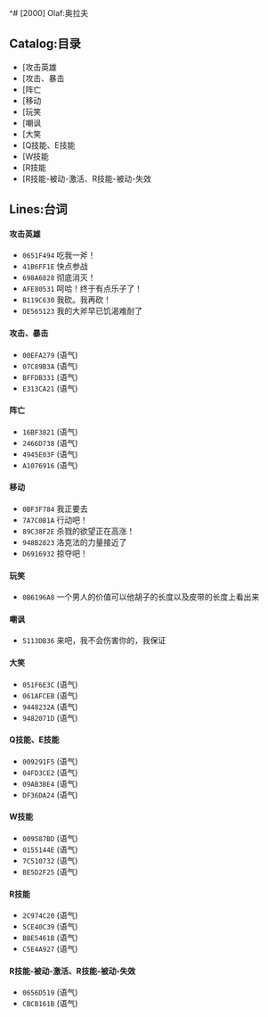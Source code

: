 ^# [2000] Olaf:奥拉夫

## Catalog:目录
* [攻击英雄
* [攻击、暴击
* [阵亡
* [移动
* [玩笑
* [嘲讽
* [大笑
* [Q技能、E技能
* [W技能
* [R技能
* [R技能-被动-激活、R技能-被动-失效

## Lines:台词
#### **攻击英雄**
- `0651F494` 吃我一斧！
- `41B6FF1E` 快点参战
- `698A6828` 彻底消灭！
- `AFE80531` 呵哈！终于有点乐子了！
- `B119C630` 我砍。我再砍！
- `DE565123` 我的大斧早已饥渴难耐了

#### **攻击、暴击**
- `00EFA279` (语气)
- `07C89B3A` (语气)
- `BFFDB331` (语气)
- `E313CA21` (语气)

#### **阵亡**
- `16BF3821` (语气)
- `2466D738` (语气)
- `4945E03F` (语气)
- `A1076916` (语气)

#### **移动**
- `0BF3F784` 我正要去
- `7A7C0B1A` 行动吧！
- `89C38F2E` 杀戮的欲望正在高涨！
- `948B2823` 洛克法的力量接近了
- `D6916932` 掠夺吧！

#### **玩笑**
- `0B6196A8` 一个男人的价值可以他胡子的长度以及皮带的长度上看出来

#### **嘲讽**
- `5113DB36` 来吧，我不会伤害你的，我保证

#### **大笑**
- `051F6E3C` (语气)
- `061AFCEB` (语气)
- `9448232A` (语气)
- `9482071D` (语气)

#### **Q技能、E技能**
- `009291F5` (语气)
- `04FD3CE2` (语气)
- `09AB3BE4` (语气)
- `DF36DA24` (语气)

#### **W技能**
- `009587BD` (语气)
- `0155144E` (语气)
- `7C510732` (语气)
- `BE5D2F25` (语气)

#### **R技能**
- `2C974C20` (语气)
- `5CE40C39` (语气)
- `BBE5461B` (语气)
- `C5E4A927` (语气)

#### **R技能-被动-激活、R技能-被动-失效**
- `0656D519` (语气)
- `CBCB161B` (语气)